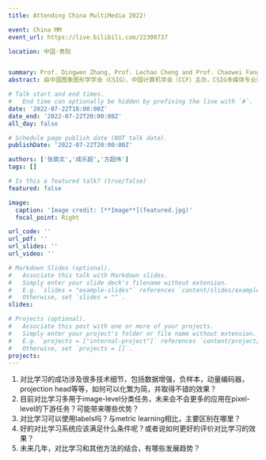 ```yaml
---
title: Attending China MultiMedia 2022!

event: China MM
event_url: https://live.bilibili.com/22300737

location: 中国·贵阳


summary: Prof. Dingwen Zhang, Prof. Lechao Cheng and Prof. Chaowei Fang attended China MM 2022.
abstract: 由中国图象图形学学会（CSIG）、中国计算机学会（CCF）主办，CSIG多媒体专业委员会、CCF多媒体技术专业委员会承办，贵州省计算机学会、贵州大学、贵州民族大学、贵州师范大学和公共大数据国家重点实验室联合承办的中国多媒体大会（ChinaMM2022），将于2022年7月20-22日在贵州省贵阳市召开。本次大会将为多媒体领域的学术界和产业界提供前沿的技术发展动态、丰富多样的学术交流活动、全面前瞻的产业技术宣传平台，以广泛促进学术分享与交流、产业合作与互动，推动产学研联动发展，提升我国多媒体技术的研究与应用水平。本次会议将邀请本领域国内外学术界和企业界的顶尖专家与学者做主题报告，分享最新的前沿技术与产业热点。会议期间，还将组织学术高峰论坛、前沿技术专题论坛、顶会顶刊论文分享论坛、多媒体智能计算讲习班、企业论坛等多角度、多层次的丰富活动，为参会者提供丰富技术盛宴，全方位地扩大交流范畴，创新交流形式，增强交流实效。

# Talk start and end times.
#   End time can optionally be hidden by prefixing the line with `#`.
date: '2022-07-22T18:00:00Z'
date_end: '2022-07-22T20:00:00Z'
all_day: false

# Schedule page publish date (NOT talk date).
publishDate: '2022-07-22T20:00:00Z'

authors: ['张鼎文','成乐超','方超伟']
tags: []

# Is this a featured talk? (true/false)
featured: false

image:
  caption: 'Image credit: [**Image**](featured.jpg)'
  focal_point: Right

url_code: ''
url_pdf: ''
url_slides: ''
url_video: ''

# Markdown Slides (optional).
#   Associate this talk with Markdown slides.
#   Simply enter your slide deck's filename without extension.
#   E.g. `slides = "example-slides"` references `content/slides/example-slides.md`.
#   Otherwise, set `slides = ""`.
slides:

# Projects (optional).
#   Associate this post with one or more of your projects.
#   Simply enter your project's folder or file name without extension.
#   E.g. `projects = ["internal-project"]` references `content/project/deep-learning/index.md`.
#   Otherwise, set `projects = []`.
projects:
---
```


1. 对比学习的成功涉及很多技术细节，包括数据增强，负样本，动量编码器，projection head等等，如何可以化繁为简，并取得不错的效果？
2. 目前对比学习多用于image-level分类任务，未来会不会更多的应用在pixel-level的下游任务？可能带来哪些优势？
3. 对比学习可以使用labels吗？与metric learning相比，主要区别在哪里？
4. 好的对比学习系统应该满足什么条件呢？或者说如何更好的评价对比学习的效果？
5. 未来几年，对比学习和其他方法的结合，有哪些发展趋势？
